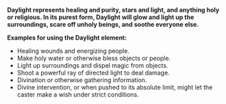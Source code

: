 **Daylight represents healing and purity, stars and light, and anything holy or religious.
In its purest form, Daylight will glow and light up the surroundings, scare off unholy beings, and soothe everyone else.**

**Examples for using the Daylight element:**  
- Healing wounds and energizing people.  
- Make holy water or otherwise bless objects or people.  
- Light up surroundings and dispel magic from objects.  
- Shoot a powerful ray of directed light to deal damage.  
- Divination or otherwise gathering information.  
- Divine intervention, or when pushed to its absolute limit, might let the caster make a wish under strict conditions.  